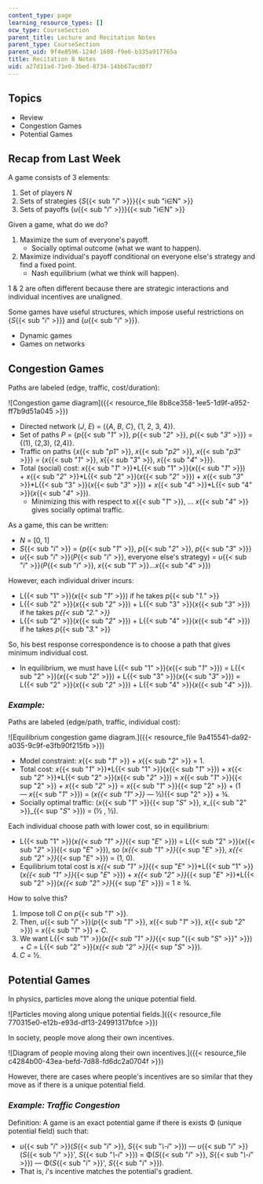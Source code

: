 ```yaml
---
content_type: page
learning_resource_types: []
ocw_type: CourseSection
parent_title: Lecture and Recitation Notes
parent_type: CourseSection
parent_uid: 9f4e8596-124d-1608-f9e6-b335a917765a
title: Recitation 8 Notes
uid: a27d11ad-71e0-3bed-8734-14bb67acd0f7
---
```


Topics
------

*   Review
*   Congestion Games
*   Potential Games

Recap from Last Week
--------------------

A game consists of 3 elements:

1.  Set of players _N_
2.  Sets of strategies {_S_{{< sub "_i_" >}}}{{< sub "i∈N" >}}
3.  Sets of payoffs {_u_{{< sub "_i_" >}}}{{< sub "i∈N" >}}

Given a game, what do we do?

1.  Maximize the sum of everyone's payoff.
    *   Socially optimal outcome (what we want to happen).
2.  Maximize individual's payoff conditional on everyone else's strategy and find a fixed point.
    *   Nash equilibrium (what we think will happen).

1 & 2 are often different because there are strategic interactions and individual incentives are unaligned. 

Some games have useful structures, which impose useful restrictions on {_S_{{< sub "_i_" >}}} and {_u_{{< sub "_i_" >}}}.

*   Dynamic games
*   Games on networks

Congestion Games
----------------

Paths are labeled (edge, traffic, cost/duration):

![Congestion game diagram]({{< resource_file 8b8ce358-1ee5-1d9f-a952-ff7b9d51a045 >}})

*   Directed network (_J_, _E_) = ({_A_, _B_, _C_}, {1, 2, 3, 4}).
*   Set of paths _P_ = {_p_{{< sub "_1_" >}}, _p_{{< sub "_2_" >}}, _p_{{< sub "_3_" >}}} = {(1), (2,3), (2,4)}.
*   Traffic on paths {_x_{{< sub "_p1_" >}}, _x_{{< sub "_p2_" >}}, _x_{{< sub "_p3_" >}}} = {_x_{{< sub "_1_" >}}, _x_{{< sub "_3_" >}}, _x_{{< sub "_4_" >}}}.
*   Total (social) cost: _x_{{< sub "_1_" >}}\*L{{< sub "1" >}}(_x_{{< sub "_1_" >}}) + _x_{{< sub "_2_" >}}\*L{{< sub "2" >}}(_x_{{< sub "_2_" >}}) + _x_{{< sub "_3_" >}}\*L{{< sub "3" >}}(_x_{{< sub "_3_" >}}) + _x_{{< sub "_4_" >}}\*L{{< sub "4" >}}(_x_{{< sub "_4_" >}}).
    *   Minimizing this with respect to _x_{{< sub "_1_" >}}, ... _x_{{< sub "_4_" >}} gives socially optimal traffic.

As a game, this can be written:

*   _N_ = \[0, 1\]
*   _S_{{< sub "_i_" >}} = {_p_{{< sub "_1_" >}}, _p_{{< sub "_2_" >}}, _p_{{< sub "_3_" >}}}
*   _u_{{< sub "_i_" >}}(_P_{{< sub "_i_" >}}, everyone else's strategy) = _u_{{< sub "_i_" >}}(_P_{{< sub "_i_" >}}, _x_{{< sub "_1_" >}}..._x_{{< sub "_4_" >}})

However, each individual driver incurs:

*   L{{< sub "1" >}}(_x_{{< sub "_1_" >}}) if he takes _p_{{< sub "_1._" >}}
*   L{{< sub "2" >}}(_x_{{< sub "_2_" >}}) + L{{< sub "3" >}}(_x_{{< sub "_3_" >}}) if he takes _p{{< sub "2." >}}_
*   L{{< sub "2" >}}(_x_{{< sub "_2_" >}}) + L{{< sub "4" >}}(_x_{{< sub "_4_" >}}) if he takes _p_{{< sub "_3._" >}}

So, his best response correspondence is to choose a path that gives minimum individual cost.

*   In equilibrium, we must have L{{< sub "1" >}}(_x_{{< sub "_1_" >}}) = L{{< sub "2" >}}(_x_{{< sub "_2_" >}}) + L{{< sub "3" >}}(_x_{{< sub "_3_" >}}) = L{{< sub "2" >}}(_x_{{< sub "_2_" >}}) + L{{< sub "4" >}}(_x_{{< sub "_4_" >}}).

### _Example:_

Paths are labeled (edge/path, traffic, individual cost):

![Equilibrium congestion game diagram.]({{< resource_file 9a415541-da92-a035-9c9f-e3fb90f215fb >}})

*   Model constraint: _x_{{< sub "_1_" >}} + _x_{{< sub "_2_" >}} = 1.
*   Total cost: _x_{{< sub "_1_" >}}\*L{{< sub "1" >}}(_x_{{< sub "_1_" >}}) + _x_{{< sub "_2_" >}}\*L{{< sub "2" >}}(_x_{{< sub "_2_" >}}) = _x_{{< sub "_1_" >}}{{< sup "2" >}} + _x_{{< sub "_2_" >}} = _x_{{< sub "_1_" >}}{{< sup "2" >}} + (1 — _x_{{< sub "_1_" >}}) = (_x{{< sub "1" >}}_ — ½){{< sup "2" >}} \+ ¾.
*   Socially optimal traffic: (_x_{{< sub "_1_" >}}{{< sup "_S_" >}}, _x__{{< sub "2" >}}_{{< sup "_S_" >}}) = (½ , ½).

Each individual choose path with lower cost, so in equilibrium:

*   L{{< sub "1" >}}(_x{{< sub "1" >}}_{{< sup "_E_" >}}) = L{{< sub "2" >}}(_x_{{< sub "_2_" >}}{{< sup "_E_" >}}), so (_x{{< sub "1" >}}_{{< sup "_E_" >}}, _x{{< sub "2" >}}_{{< sup "_E_" >}}) = (1, 0).
*   Equilibrium total cost is _x{{< sub "1" >}}_{{< sup "_E_" >}}\*L{{< sub "1" >}}(_x{{< sub "1" >}}_{{< sup "_E_" >}}) + _x{{< sub "2" >}}_{{< sup "_E_" >}}\*L{{< sub "2" >}}(_x{{< sub "2" >}}_{{< sup "_E_" >}}) = 1 ≥ ¾.

How to solve this? 

1.  Impose toll _C_ on _p_{{< sub "_1_" >}}.
2.  Then, _u_{{< sub "_i_" >}}(_p_{{< sub "_1_" >}}, _x_{{< sub "_1_" >}}, _x_{{< sub "_2_" >}}) = _x_{{< sub "_1_" >}} + _C_.
3.  We want L{{< sub "1" >}}(_x{{< sub "1" >}}_{{< sup "{{< sub \"_S_\" >}}" >}}) + _C_ = L{{< sub "2" >}}(_x{{< sub "2" >}}_{{< sup "_S_" >}}).
4.  _C_ = ½.

Potential Games
---------------

In physics, particles move along the unique potential field.

![Particles moving along unique potential fields.]({{< resource_file 770315e0-e12b-e93d-df13-24991317bfce >}})

In society, people move along their own incentives.

![Diagram of people moving along their own incentives.]({{< resource_file c4284b00-43ea-befd-7d88-fd6dc2a0704f >}})

However, there are cases where people's incentives are so similar that they move as if there is a unique potential field.

### _Example: Traffic Congestion_

Definition: A game is an exact potential game if there is exists Φ (unique potential field) such that:

*   _u_{{< sub "_i_" >}}(_S_{{< sub "_i_" >}}, _S_{{< sub "_\\-i_" >}}) — _u_{{< sub "_i_" >}}(_S_{{< sub "_i_" >}}', _S_{{< sub "_\\-i_" >}}) = Φ(_S_{{< sub "_i_" >}}, _S_{{< sub "_\\-i_" >}}) — Φ(_S_{{< sub "_i_" >}}', _S_{{< sub "_i_" >}}).
*   That is, _i_'s incentive matches the potential's gradient.